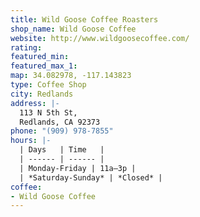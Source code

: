 ```yaml
---
title: Wild Goose Coffee Roasters
shop_name: Wild Goose Coffee
website: http://www.wildgoosecoffee.com/
rating: 
featured_min: 
featured_max_1: 
map: 34.082978, -117.143823
type: Coffee Shop
city: Redlands
address: |-
  113 N 5th St,
  Redlands, CA 92373
phone: "(909) 978-7855"
hours: |-
  | Days   | Time   |
  | ------ | ------ |
  | Monday-Friday | 11a–3p |
  | *Saturday-Sunday* | *Closed* |
coffee:
- Wild Goose Coffee
---
```


